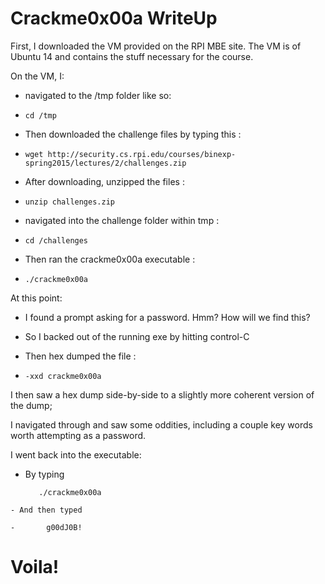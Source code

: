 # Crackme0x00a WriteUp


First, I downloaded the VM provided on the RPI MBE site. The VM is of Ubuntu 14 and contains the stuff necessary for the course.

On the VM,  I:

  - navigated to the /tmp folder like so:

  -     cd /tmp
  - Then downloaded the challenge files by typing this :

  -     wget http://security.cs.rpi.edu/courses/binexp-spring2015/lectures/2/challenges.zip
  - After downloading, unzipped the files :

  -     unzip challenges.zip
  - navigated into the challenge folder within tmp :

  -     cd /challenges
  - Then ran the crackme0x00a executable :

  -     ./crackme0x00a


At this point:
  - I found a prompt asking for a password. Hmm? How will we find this?
  - So I backed out of the running exe by hitting control-C
  - Then hex dumped the file :

  -     -xxd crackme0x00a

I then saw a hex dump side-by-side to a slightly more coherent version of the dump;

I navigated through and saw some oddities, including a couple key words worth attempting as a password.

I went back into the executable:

   - By typing

            ./crackme0x00a
    - And then typed

    -       g00dJ0B!


# Voila!
